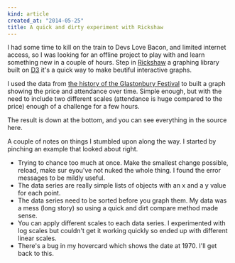 ```yaml
---
kind: article
created_at: "2014-05-25"
title: A quick and dirty experiment with Rickshaw
---
```

<link type="text/css" rel="stylesheet" href="/_assets/rickshaw/graph.css">
<link type="text/css" rel="stylesheet" href="/_assets/rickshaw/detail.css">
<link type="text/css" rel="stylesheet" href="/_assets/rickshaw/legend.css">
<link type="text/css" rel="stylesheet" href="/_assets/rickshaw/lines.css">
<script src="/_assets/rickshaw/d3.min.js"></script>
<script src="/_assets/rickshaw/rickshaw.min.js"></script>

I had some time to kill on the train to Devs Love Bacon, and limited internet access, so I was looking for an offline project to play with and learn something new in a couple of hours.  Step in [Rickshaw](http://code.shutterstock.com/rickshaw/) a graphing library built on [D3](http://d3js.org/) it's a quick way to make beutiful interactive graphs.

I used the data from [the history of the Glastonbury Festival](http://www.glastonburyfestivals.co.uk/history/) to built a graph showing the price and attendance over time.  Simple enough, but with the need to include two different scales (attendance is huge compared to the price) enough of a challenge for a few hours.

The result is down at the bottom, and you can see everything in the source here.

A couple of notes on things I stumbled upon along the way.  I started by pinching an example that looked about right.

* Trying to chance too much at once.  Make the smallest change possible, reload, make sur eyou've not nuked the whole thing.  I found the error messages to be mildly useful.
* The data series are really simple lists of objects with an x and a y value for each point.
* The data series need to be sorted before you graph them.  My data was a mess (long story) so using a quick and dirt compare method made sense.
* You can apply different scales to each data series.  I experimented with log scales but couldn't get it working quickly so ended up with different linear scales.
* There's a bug in my hovercard which shows the date at 1970.  I'll get back to this.




<div id="chart_container">
	<div id="chart"></div>
	<div id="legend_container">
		<div id="smoother" title="Smoothing"></div>
		<div id="legend"></div>
	</div>
	<div id="slider"></div>
</div>

<script>

var seriesData = [];

seriesData[0] = [{
	x: 2011,
	y: 177500
}, {
	x: 2010,
	y: 177500
}, {
	x: 2008,
	y: 177500
}, {
	x: 2007,
	y: 177500
}, {
	x: 2005,
	y: 153000
}, {
	x: 2004,
	y: 150000
}, {
	x: 2003,
	y: 150000
}, {
	x: 2000,
	y: 100000
}, {
	x: 1999,
	y: 100500
}, {
	x: 1998,
	y: 100500
}, {
	x: 1997,
	y: 90000
}, {
	x: 1995,
	y: 80000
}, {
	x: 1994,
	y: 80000
}, {
	x: 1993,
	y: 80000
}, {
	x: 1992,
	y: 70000
}, {
	x: 1990,
	y: 70000
}, {
	x: 1989,
	y: 65000
}, {
	x: 1987,
	y: 60000
}, {
	x: 1986,
	y: 60000
}, {
	x: 1985,
	y: 40000
}, {
	x: 1984,
	y: 35000
}, {
	x: 1983,
	y: 30000
}, {
	x: 1982,
	y: 25000
}, {
	x: 1981,
	y: 18000
}, {
	x: 1979,
	y: 12000
}, {
	x: 1978,
	y: 500
}, {
	x: 1971,
	y: 12000
}, {
	x: 1970,
	y: 1500
}];

seriesData[1] = [{
	x: 2011,
	y: 195
}, {
	x: 2010,
	y: 185
}, {
	x: 2008,
	y: 175
}, {
	x: 2007,
	y: 145
}, {
	x: 2005,
	y: 125
}, {
	x: 2004,
	y: 112.00
}, {
	x: 2003,
	y: 105
}, {
	x: 2002,
	y: 97
}, {
	x: 2000,
	y: 87
}, {
	x: 1999,
	y: 83
}, {
	x: 1998,
	y: 80
}, {
	x: 1997,
	y: 75
}, {
	x: 1995,
	y: 70
}, {
	x: 1994,
	y: 64
}, {
	x: 1993,
	y: 62
}, {
	x: 1992,
	y: 53
}, {
	x: 1990,
	y: 41
}, {
	x: 1989,
	y: 30
}, {
	x: 1987,
	y: 21
}, {
	x: 1986,
	y: 18
}, {
	x: 1985,
	y: 16.90
}, {
	x: 1984,
	y: 13.8
}, {
	x: 1983,
	y: 12.8
}, {
	x: 1982,
	y: 8
}, {
	x: 1981,
	y: 8
}, {
	x: 1979,
	y: 5
}, {
	x: 1970,
	y: 1
}];


function compare(a,b) {
  if (a.x < b.x)
     return -1;
  if (a.x > b.x)
    return 1;
  return 0;
}

seriesData[0].sort(compare);
seriesData[1].sort(compare);


// hand made scales, could use max and min to get the right values
var scaleA = d3.scale.linear().domain([0, 200000]);
var scaleP = d3.scale.linear().domain([0, 200]);




var graph = new Rickshaw.Graph( {
	element: document.getElementById("chart"),
	width: 960,
	height: 500,
	renderer: 'line',
	series: [
		{
			color: "#c05020",
			data: seriesData[0],
			name: 'Attendance',
			scale: scaleA
		}, {
			color: "#30c020",
			data: seriesData[1],
			name: 'Price',
			scale: scaleP
		}
	]
} );



var x_ticks = new Rickshaw.Graph.Axis.X( {
	graph: graph,
	element: document.getElementById('x_axis'),
} );


graph.render();

var hoverDetail = new Rickshaw.Graph.HoverDetail( {
	graph: graph
} );

var legend = new Rickshaw.Graph.Legend( {
	graph: graph,
	element: document.getElementById('legend')

} );

var shelving = new Rickshaw.Graph.Behavior.Series.Toggle( {
	graph: graph,
	legend: legend
} );

var axes = new Rickshaw.Graph.Axis.Time( {
	graph: graph
} );
axes.render();

